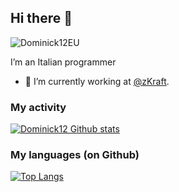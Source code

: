 ## Hi there 👋

<p align="left"> <img src="https://komarev.com/ghpvc/?username=Dominick12EU&label=Profile%20views&color=6e18fb&style=flat" alt="Dominick12EU" /> </p>

I’m an Italian programmer 

- 🔭 I’m currently working at [@zKraft](https://github.com/zKraft-Network).

### My activity
[![Dominick12 Github stats](https://github-readme-stats.vercel.app/api?username=Dominick12EU&theme=radical)](https://github-readme-stats.vercel.app/api?username=Dominick12EUf&theme=radical)
<br>
### My languages (on Github)
[![Top Langs](https://github-readme-stats.vercel.app/api/top-langs/?username=Dominick12EU)](https://github-readme-stats.vercel.app/api/top-langs/?username=Dominick12EU)
